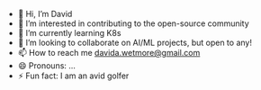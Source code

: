 - 👋 Hi, I’m David 
- 👀 I’m interested in contributing to the open-source community
- 🌱 I’m currently learning K8s
- 💞️ I’m looking to collaborate on AI/ML projects, but open to any!
- 📫 How to reach me davida.wetmore@gmail.com
- 😄 Pronouns: ...
- ⚡ Fun fact: I am an avid golfer

<!---
dwetmore/dwetmore is a ✨ special ✨ repository because its `README.md` (this file) appears on your GitHub profile.
You can click the Preview link to take a look at your changes.
--->
